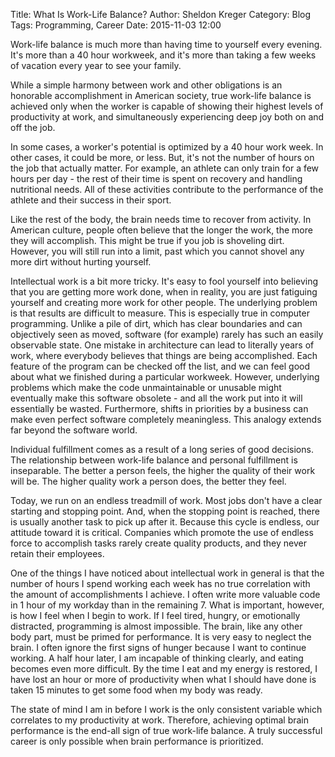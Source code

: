 Title: What Is Work-Life Balance?
Author: Sheldon Kreger
Category: Blog
Tags: Programming, Career
Date: 2015-11-03 12:00

Work-life balance is much more than having time to yourself every evening. It's more than a 40 hour workweek, and it's more than taking a few weeks of vacation every year to see your family.

While a simple harmony between work and other obligations is an honorable accomplishment in American society, true work-life balance is achieved only when the worker is capable of showing their highest levels of productivity at work, and simultaneously experiencing deep joy both on and off the job.

In some cases, a worker's potential is optimized by a 40 hour work week. In other cases, it could be more, or less. But, it's not the number of hours on the job that actually matter. For example, an athlete can only train for a few hours per day - the rest of their time is spent on recovery and handling nutritional needs. All of these activities contribute to the performance of the athlete and their success in their sport.

Like the rest of the body, the brain needs time to recover from activity. In American culture, people often believe that the longer the work, the more they will accomplish. This might be true if you job is shoveling dirt. However, you will still run into a limit, past which you cannot shovel any more dirt without hurting yourself.

Intellectual work is a bit more tricky. It's easy to fool yourself into believing that you are getting more work done, when in reality, you are just fatiguing yourself and creating more work for other people. The underlying problem is that results are difficult to measure. This is especially true in computer programming. Unlike a pile of dirt, which has clear boundaries and can objectively seen as moved, software (for example) rarely has such an easily observable state. One mistake in architecture can lead to literally years of work, where everybody believes that things are being accomplished. Each feature of the program can be checked off the list, and we can feel good about what we finished during a particular workweek. However, underlying problems which make the code unmaintainable or unusable might eventually make this software obsolete - and all the work put into it will essentially be wasted. Furthermore, shifts in priorities by a business can make even perfect software completely meaningless. This analogy extends far beyond the software world.

Individual fulfillment comes as a result of a long series of good decisions. The relationship between work-life balance and personal fulfillment is inseparable. The better a person feels, the higher the quality of their work will be. The higher quality work a person does, the better they feel.

Today, we run on an endless treadmill of work. Most jobs don't have a clear starting and stopping point. And, when the stopping point is reached, there is usually another task to pick up after it. Because this cycle is endless, our attitude toward it is critical. Companies which promote the use of endless force to accomplish tasks rarely create quality products, and they never retain their employees.

One of the things I have noticed about intellectual work in general is that the number of hours I spend working each week has no true correlation with the amount of accomplishments I achieve. I often write more valuable code in 1 hour of my workday than in the remaining 7. What is important, however, is how I feel when I begin to work. If I feel tired, hungry, or emotionally distracted, programming is almost impossible. The brain, like any other body part, must be primed for performance. It is very easy to neglect the brain. I often ignore the first signs of hunger because I want to continue working. A half hour later, I am incapable of thinking clearly, and eating becomes even more difficult. By the time I eat and my energy is restored, I have lost an hour or more of productivity when what I should have done is taken 15 minutes to get some food when my body was ready.

The state of mind I am in before I work is the only consistent variable which correlates to my productivity at work. Therefore, achieving optimal brain performance is the end-all sign of true work-life balance. A truly successful career is only possible when brain performance is prioritized.
